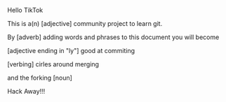 Hello TikTok

This is a(n) [adjective] community project to learn git.

By [adverb] adding words and phrases to this document you will become 

[adjective ending in "ly"] good at commiting

[verbing] cirles around merging 

and the forking [noun]

Hack Away!!!
